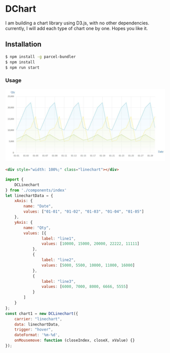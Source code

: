 # DChart

I am building a chart library using D3.js, with no other dependencies. currently, I will add each type of chart one by one. Hopes you like it. 

## Installation

```bash
$ npm install -g parcel-bundler
$ npm install
$ npm run start
```

### Usage

![image](https://github.com/TongtongGitHub/DChart/blob/master/image/linechart.jpg)

```html
<div style="width: 100%;" class="linechart"></div>
```

```js
import {
    DCLinechart
} from './components/index'
let linechartData = {
    xAxis: {
        name: "Date",
        values: ["01-01", "01-02", "01-03", "01-04", "01-05"]
    },
    yAxis: {
        name: "Qty",
        values: [{
                label: "line1",
                values: [10000, 15000, 20000, 22222, 11111]
            },
            {
                label: "line2",
                values: [5000, 5500, 10000, 11000, 16000]
            },
            {
                label: "line3",
                values: [6000, 7000, 8000, 6666, 5555]
            }
        ]
    }
};
const chart1 = new DCLinechart({
    carrier: "linechart",
    data: linechartData,
    trigger: "hover",
    dateFormat: '%m-%d',
    onMousemove: function (closeIndex, closeX, xValue) {}
});
```
